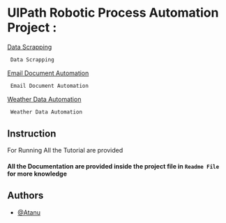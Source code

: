 
# UIPath Robotic Process Automation Project :  

[Data Scrapping](https://github.com/atanu16/Robotic-Process-Automation/tree/main/Data%20Scrapping)
```bash
 Data Scrapping 
```
[Email Document Automation](https://github.com/atanu16/Robotic-Process-Automation/tree/main/Email%20Document%20Automation)

```bash
 Email Document Automation
```
[Weather Data Automation](https://github.com/atanu16/Robotic-Process-Automation/tree/main/Weather%20Data%20Automation)
```bash
 Weather Data Automation
```


## Instruction

For Running All the Tutorial are  provided

####  All the Documentation are provided inside the project file in `Readme File` for more knowledge  


## Authors

- [@Atanu](https://www.github.com/atanu16)

